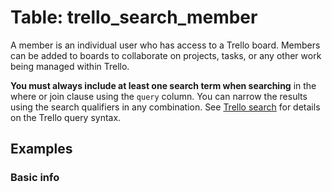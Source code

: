 # Table: trello_search_member

A member is an individual user who has access to a Trello board. Members can be added to boards to collaborate on projects, tasks, or any other work being managed within Trello.

**You must always include at least one search term when searching** in the where or join clause using the `query` column. You can narrow the results using the search qualifiers in any combination. See [Trello search](https://trello.com/search) for details on the Trello query syntax.

## Examples

### Basic info
